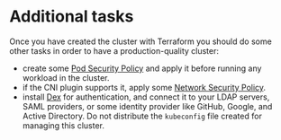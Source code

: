 # Additional tasks

Once you have created the cluster with Terraform you should do some other tasks in order
to have a production-quality cluster:

* create some [Pod Security Policy](https://kubernetes.io/docs/concepts/policy/pod-security-policy/)
and apply it before running any workload in the cluster. 
* if the CNI plugin supports it, apply some
[Network Security Policy](https://kubernetes.io/docs/concepts/services-networking/network-policies/).
* install [Dex](https://github.com/dexidp/dex/blob/master/Documentation/kubernetes.md)
for authentication, and connect it to your LDAP servers, SAML providers, or some
identity provider like GitHub, Google, and Active Directory. Do not distribute the `kubeconfig`
file created for managing this cluster.   

